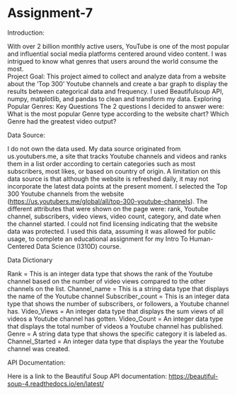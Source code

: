 # Assignment-7

Introduction:

With over 2 billion monthly active users, YouTube is one of the most popular and influential social media platforms centered around video content.  I was intrigued to know what genres that users around the world consume the most.  
Project Goal: 
This project aimed to collect and analyze data from a website about the ‘Top 300’ Youtube channels and create a bar graph to display the results between categorical data and frequency. I used Beautifulsoup API, numpy, matplotlib, and pandas to clean and transform my data. 
Exploring Popular Genres: Key Questions
The 2 questions I decided to answer were: 
What is the most popular Genre type according to the website chart?
 Which Genre had the greatest video output?


Data Source:

I do not own the data used. My data source originated from us.youtubers.me, a site that tracks Youtube channels and videos and ranks them in a list order according to certain categories such as most subscribers, most likes, or based on country of origin. 
A limitation on this data source is that although the website is refreshed daily, it may not incorporate the latest data points at the present moment.
I selected the Top 300 Youtube channels from the website (https://us.youtubers.me/global/all/top-300-youtube-channels). The different attributes that were shown on the page were: rank, Youtube channel, subscribers, video views, video count, category, and date when the channel started. 
I could not find licensing indicating that the website data was protected. I used this data, assuming it was allowed for public usage, to complete an educational assignment for my Intro To Human-Centered Data Science (I310D) course.   


Data Dictionary

Rank =  This is an integer data type that shows the rank of the Youtube channel based on the number of video views compared to the other channels on the list.
Channel_name = This is a string data type that displays the name of the Youtube channel
Subscriber_count = This is an integer data type that shows the number of subscribers, or followers,  a Youtube channel has.
Video_Views = An integer data type that displays the sum views of all videos a Youtube channel has gotten.
Video_Count = An integer data type that displays the total number of videos a Youtube channel has published.
Genre = A string data type that shows the specific category it is labeled as. 
Channel_Started = An integer data type that displays the year the Youtube channel was created.


API Documentation:

Here is a link to the Beautiful Soup API documentation: https://beautiful-soup-4.readthedocs.io/en/latest/ 
